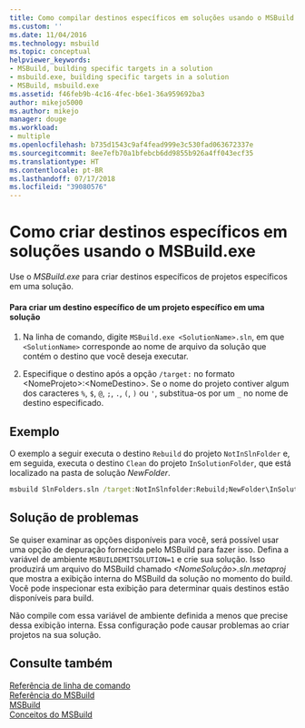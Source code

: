 ```yaml
---
title: Como compilar destinos específicos em soluções usando o MSBuild.exe | Microsoft Docs
ms.custom: ''
ms.date: 11/04/2016
ms.technology: msbuild
ms.topic: conceptual
helpviewer_keywords:
- MSBuild, building specific targets in a solution
- msbuild.exe, building specific targets in a solution
- MSBuild, msbuild.exe
ms.assetid: f46feb9b-4c16-4fec-b6e1-36a959692ba3
author: mikejo5000
ms.author: mikejo
manager: douge
ms.workload:
- multiple
ms.openlocfilehash: b735d1543c9af4fead999e3c530fad063672337e
ms.sourcegitcommit: 8ee7efb70a1bfebcb6dd9855b926a4ff043ecf35
ms.translationtype: HT
ms.contentlocale: pt-BR
ms.lasthandoff: 07/17/2018
ms.locfileid: "39080576"
---
```

# <a name="how-to-build-specific-targets-in-solutions-by-using-msbuildexe"></a>Como criar destinos específicos em soluções usando o MSBuild.exe
Use o *MSBuild.exe* para criar destinos específicos de projetos específicos em uma solução.  
  
#### <a name="to-build-a-specific-target-of-a-specific-project-in-a-solution"></a>Para criar um destino específico de um projeto específico em uma solução  
  
1.  Na linha de comando, digite `MSBuild.exe <SolutionName>.sln`, em que `<SolutionName>` corresponde ao nome de arquivo da solução que contém o destino que você deseja executar.  
  
2. Especifique o destino após a opção `/target:` no formato \<NomeProjeto>:\<NomeDestino>. Se o nome do projeto contiver algum dos caracteres `%`, `$`, `@`, `;`, `.`, `(`, `)` ou `'`, substitua-os por um `_` no nome de destino especificado.
  
## <a name="example"></a>Exemplo  
 O exemplo a seguir executa o destino `Rebuild` do projeto `NotInSlnFolder` e, em seguida, executa o destino `Clean` do projeto `InSolutionFolder`, que está localizado na pasta de solução *NewFolder*.  
  
```cmd
msbuild SlnFolders.sln /target:NotInSlnfolder:Rebuild;NewFolder\InSolutionFolder:Clean
```

## <a name="troubleshooting"></a>Solução de problemas

Se quiser examinar as opções disponíveis para você, será possível usar uma opção de depuração fornecida pelo MSBuild para fazer isso. Defina a variável de ambiente `MSBUILDEMITSOLUTION=1` e crie sua solução. Isso produzirá um arquivo do MSBuild chamado *\<NomeSolução>.sln.metaproj* que mostra a exibição interna do MSBuild da solução no momento do build. Você pode inspecionar esta exibição para determinar quais destinos estão disponíveis para build.

Não compile com essa variável de ambiente definida a menos que precise dessa exibição interna. Essa configuração pode causar problemas ao criar projetos na sua solução.

## <a name="see-also"></a>Consulte também  
 [Referência de linha de comando](../msbuild/msbuild-command-line-reference.md)   
 [Referência do MSBuild](../msbuild/msbuild-reference.md)   
 [MSBuild](../msbuild/msbuild.md)  
 [Conceitos do MSBuild](../msbuild/msbuild-concepts.md)
